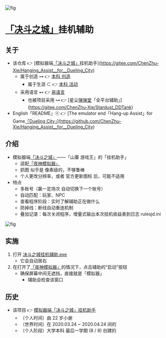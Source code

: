 <!-- ![fig](https://raw.githubusercontent.com/ChenZhu-Xie/Hanging_Assist__for__Dueling_City/master/img/软件界面.png "「Hang-up Assist」for Game「Dueling City」") -->
![fig](https://gitee.com/ChenZhu-Xie/Hanging_Assist__for__Dueling_City/raw/master/img/软件界面.png "决斗之城 辅助软件 界面")

# [「决斗之城」](https://tieba.baidu.com/f?kw=%E5%86%B3%E6%96%97%E4%B9%8B%E5%9F%8E&ie=utf-8&tp=0)挂机辅助

## 关于
* 该仓库 👉 [模拟器端[「决斗之城」](https://tieba.baidu.com/f?kw=%E5%86%B3%E6%96%97%E4%B9%8B%E5%9F%8E&ie=utf-8&tp=0)挂机助手](https://gitee.com/ChenZhu-Xie/Hanging_Assist__for__Dueling_City)
    * 属于创造 ⊶ 👉 [本科 创造](https://gitee.com/ChenZhu-Xie/undergraduate_activities/tree/master/06__3.1__Self_Creations)
        * 属于生涯 ⊂ 👉 [本科 活动](https://gitee.com/ChenZhu-Xie/undergraduate_activities)
    * 采用语言 ⊷ 👉 [易语言](https://www.eyuyan.com)
        * 也被项目采用 ⊶ 👉 [星尘[弹弹堂](https://www.ddtank.com)「全平台辅助」](https://gitee.com/ChenZhu-Xie/Stardust_DDTank)
* English「README」ⓔ 👉 [The emulator end「Hang-up Assist」for Game[「Dueling City」](https://tieba.baidu.com/f?kw=%E5%86%B3%E6%96%97%E4%B9%8B%E5%9F%8E&ie=utf-8&tp=0)](https://github.com/ChenZhu-Xie/Hanging_Assist__for__Dueling_City)

## 介绍
* 模拟器端[「决斗之城」](https://tieba.baidu.com/f?kw=%E5%86%B3%E6%96%97%E4%B9%8B%E5%9F%8E&ie=utf-8&tp=0)——「山寨 游戏王」的「挂机助手」
    * 适配[「夜神模拟器」](https://www.yeshen.com/)
    * 抓图 似乎是 像素级的，不够鲁棒
    * 个人更改分辨率，或者 官方更新图标 后，可能不适用
* 特点
    * 多账号（赢一定场次 自动切换下一个账号）
    * 自动匹配：玩家、NPC
    * 查看程序阶段：实时了解辅助正在做什么
    * 防掉线：断线自动重连机制
    * 叠加记录：每次关闭程序，增量式输出本次挂机收益表到日志 rulesjd.ini

<!-- ![fig](https://raw.githubusercontent.com/ChenZhu-Xie/Hanging_Assist__for__Dueling_City/master/img/收益情况.png "Hang-up Revenue") -->
![fig](https://gitee.com/ChenZhu-Xie/Hanging_Assist__for__Dueling_City/raw/master/img/收益情况.png "挂机一晚上 收益情况")

## 实施
1. 打开 [决斗之城挂机辅助.exe](https://gitee.com/ChenZhu-Xie/Hanging_Assist__for__Dueling_City/tree/master/决斗之城挂机辅助.exe)
    * 它会自动居右
2. 在打开了[「夜神模拟器」](https://www.yeshen.com/)的情况下，点击辅助的“启动”按钮
    * 确保屏幕中间无遮挡，直接就是「模拟器」
        * 辅助会检查该窗口

## 历史
* 该项目 👉 [模拟器端「决斗之城」挂机助手](https://gitee.com/ChenZhu-Xie/Hanging_Assist__for__Dueling_City)
    * （个人时间）由 22 岁小谢
    * （世界时间）在 2020.03.24 ~ 2020.04.24 间的
    * （个人阶段）大学本科 最后一学期 (8 / 8) 创建的

<!-- ## 软件架构
软件架构说明


## 安装教程

1.  xxxx
2.  xxxx
3.  xxxx

## 使用说明

1.  xxxx
2.  xxxx
3.  xxxx

## 参与贡献

1.  Fork 本仓库
2.  新建 Feat_xxx 分支
3.  提交代码
4.  新建 Pull Request


## 特技

1.  使用 Readme\_XXX.md 来支持不同的语言，例如 Readme\_en.md, Readme\_zh.md
2.  Gitee 官方博客 [blog.gitee.com](https://blog.gitee.com)
3.  你可以 [https://gitee.com/explore](https://gitee.com/explore) 这个地址来了解 Gitee 上的优秀开源项目
4.  [GVP](https://gitee.com/gvp) 全称是 Gitee 最有价值开源项目，是综合评定出的优秀开源项目
5.  Gitee 官方提供的使用手册 [https://gitee.com/help](https://gitee.com/help)
6.  Gitee 封面人物是一档用来展示 Gitee 会员风采的栏目 [https://gitee.com/gitee-stars/](https://gitee.com/gitee-stars/) -->
